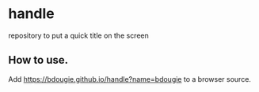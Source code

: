 # handle
repository to put a quick title on the screen

## How to use.

Add https://bdougie.github.io/handle?name=bdougie to a browser source.
